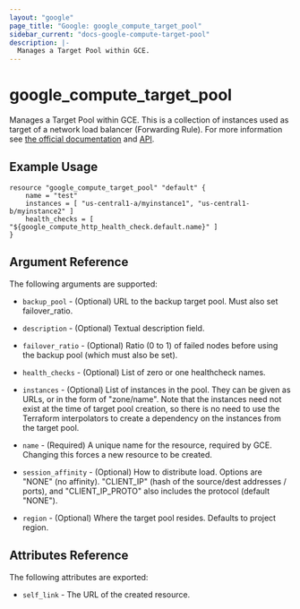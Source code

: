 ```yaml
---
layout: "google"
page_title: "Google: google_compute_target_pool"
sidebar_current: "docs-google-compute-target-pool"
description: |-
  Manages a Target Pool within GCE.
---
```


# google\_compute\_target\_pool

Manages a Target Pool within GCE.  This is a collection of instances used as
target of a network load balancer (Forwarding Rule).  For more information see
[the official
documentation](https://cloud.google.com/compute/docs/load-balancing/network/target-pools)
and [API](https://cloud.google.com/compute/docs/reference/latest/targetPools).


## Example Usage

```
resource "google_compute_target_pool" "default" {
    name = "test"
    instances = [ "us-central1-a/myinstance1", "us-central1-b/myinstance2" ]
    health_checks = [ "${google_compute_http_health_check.default.name}" ]
}
```

## Argument Reference

The following arguments are supported:

* `backup_pool` - (Optional) URL to the backup target pool.  Must also set
  failover\_ratio.

* `description` - (Optional) Textual description field.

* `failover_ratio` - (Optional) Ratio (0 to 1) of failed nodes before using the
  backup pool (which must also be set).

* `health_checks` - (Optional) List of zero or one healthcheck names.

* `instances` - (Optional) List of instances in the pool.  They can be given as
  URLs, or in the form of "zone/name".  Note that the instances need not exist
  at the time of target pool creation, so there is no need to use the Terraform
  interpolators to create a dependency on the instances from the target pool.

* `name` - (Required) A unique name for the resource, required by GCE.  Changing
  this forces a new resource to be created.

* `session_affinity` - (Optional) How to distribute load.  Options are "NONE" (no affinity).  "CLIENT\_IP" (hash of the source/dest addresses / ports), and "CLIENT\_IP\_PROTO" also includes the protocol (default "NONE").

* `region` - (Optional) Where the target pool resides. Defaults to project region.

## Attributes Reference

The following attributes are exported:

* `self_link` - The URL of the created resource.

